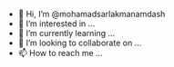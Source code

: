 - 👋 Hi, I’m @mohamadsarlakmanamdash
- 👀 I’m interested in ...
- 🌱 I’m currently learning ...
- 💞️ I’m looking to collaborate on ...
- 📫 How to reach me ...

<!---
mohamadsarlakmanamdash/mohamadsarlakmanamdash is a ✨ special ✨ repository because its `README.md` (this file) appears on your GitHub profile.
You can click the Preview link to take a look at your changes.
--->
